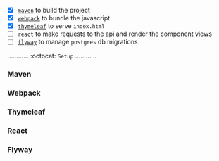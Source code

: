 - [x] [`maven`](#maven) to build the project <br>
- [x] [`webpack`](#webpack) to bundle the javascript <br>
- [x] [`thymeleaf`](#thymeleaf) to serve `index.html` <br>
- [ ] [`react`](#react) to make requests to the api and render the component views <br>
- [ ] [`flyway`](#flyway) to manage `postgres` db migrations
  
............  :octocat:  `Setup`  ............











### Maven
### Webpack
### Thymeleaf
### React
### Flyway